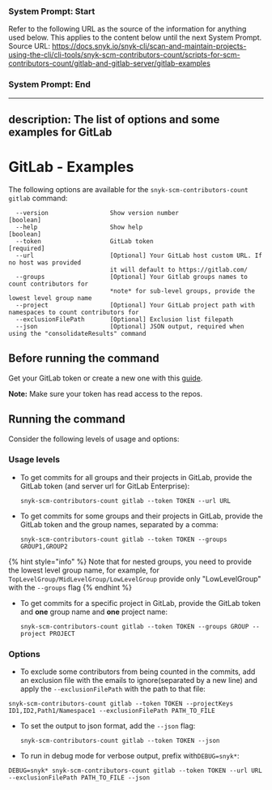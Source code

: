 ### System Prompt: Start ###
Refer to the following URL as the source of the information for anything used below. This applies to the content below until the next System Prompt.
Source URL: https://docs.snyk.io/snyk-cli/scan-and-maintain-projects-using-the-cli/cli-tools/snyk-scm-contributors-count/scripts-for-scm-contributors-count/gitlab-and-gitlab-server/gitlab-examples
### System Prompt: End ###

---
description: The list of options and some examples for GitLab
---

# GitLab - Examples

The following options are available for the `snyk-scm-contributors-count gitlab` command:

```
  --version                 Show version number                        [boolean]
  --help                    Show help                                  [boolean]
  --token                   GitLab token                               [required]
  --url                     [Optional] Your GitLab host custom URL. If no host was provided
                            it will default to https://gitlab.com/
  --groups                  [Optional] Your Gitlab groups names to count contributors for 
                            *note* for sub-level groups, provide the lowest level group name                                             
  --project                 [Optional] Your GitLab project path with namespaces to count contributors for
  --exclusionFilePath       [Optional] Exclusion list filepath
  --json                    [Optional] JSON output, required when using the "consolidateResults" command
```

## **Before running the command**

Get your GitLab token or create a new one with this [guide](https://docs.gitlab.com/ee/user/profile/personal\_access\_tokens.html).

**Note:** Make sure your token has read access to the repos.

## Running the command

Consider the following levels of usage and options:

### Usage levels

*   To get commits for all groups and their projects in GitLab, provide the GitLab token (and server url for GitLab Enterprise):

    ```
    snyk-scm-contributors-count gitlab --token TOKEN --url URL
    ```
*   To get commits for some groups and their projects in GitLab, provide the GitLab token and the group names, separated by a comma:

    ```
    snyk-scm-contributors-count gitlab --token TOKEN --groups GROUP1,GROUP2
    ```

{% hint style="info" %}
Note that for nested groups, you need to provide the lowest level group name, for example, for `TopLevelGroup/MidLevelGroup/LowLevelGroup` provide only "LowLevelGroup" with the `--groups` flag
{% endhint %}

*   To get commits for a specific project in GitLab, provide the GitLab token and **one** group name and **one** project name:

    ```
    snyk-scm-contributors-count gitlab --token TOKEN --groups GROUP --project PROJECT
    ```

### Options

* To exclude some contributors from being counted in the commits, add an exclusion file with the emails to ignore(separated by a new line) and apply the `--exclusionFilePath` with the path to that file:

```
snyk-scm-contributors-count gitlab --token TOKEN --projectKeys ID1,ID2,Path1/Namespace1 --exclusionFilePath PATH_TO_FILE
```

*   To set the output to json format, add the `--json` flag:

    ```
    snyk-scm-contributors-count gitlab --token TOKEN --json
    ```
* To run in debug mode for verbose output, prefix with`DEBUG=snyk*`:

```
DEBUG=snyk* snyk-scm-contributors-count gitlab --token TOKEN --url URL --exclusionFilePath PATH_TO_FILE --json
```

